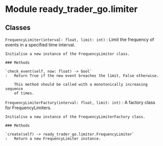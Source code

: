Module ready_trader_go.limiter
==============================

Classes
-------

`FrequencyLimiter(interval: float, limit: int)`
:   Limit the frequency of events in a specified time interval.
    
    Initialise a new instance of the FrequencyLimiter class.

    ### Methods

    `check_event(self, now: float) ‑> bool`
    :   Return True if the new event breaches the limit, False otherwise.
        
        This method should be called with a monotonically increasing sequence
        of times.

`FrequencyLimiterFactory(interval: float, limit: int)`
:   A factory class for FrequencyLimiters.
    
    Initialise a new instance of the FrequencyLimiterFactory class.

    ### Methods

    `create(self) ‑> ready_trader_go.limiter.FrequencyLimiter`
    :   Return a new FrequencyLimiter instance.